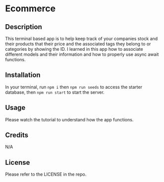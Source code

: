 # Ecommerce

## Description

This terminal based app is to help keep track of your companies stock and their products that their price and the associated tags they belong to or categories by showing the ID. I learned in this app how to associate different models and their information and how to properly use async await functions. 

## Installation

In your terminal, run `npm i` then `npm run seeds` to access the starter database, then `npm run start` to start the server.

## Usage

Please watch the tutorial to understand how the app functions.

## Credits 

N/A

## License 

Please refer to the LICENSE in the repo.